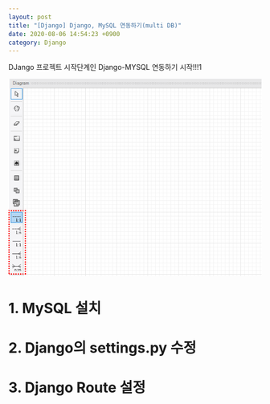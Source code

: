 ```yaml
---
layout: post
title: "[Django] Django, MySQL 연동하기(multi DB)"
date: 2020-08-06 14:54:23 +0900
category: Django
---
```


DJango 프로젝트 시작단계인 Django-MYSQL 연동하기 시작!!!1



![alt text](/public/img/gitblog/db_1.png)

# 1. MySQL 설치

# 2. Django의 settings.py 수정

# 3. Django Route 설정



